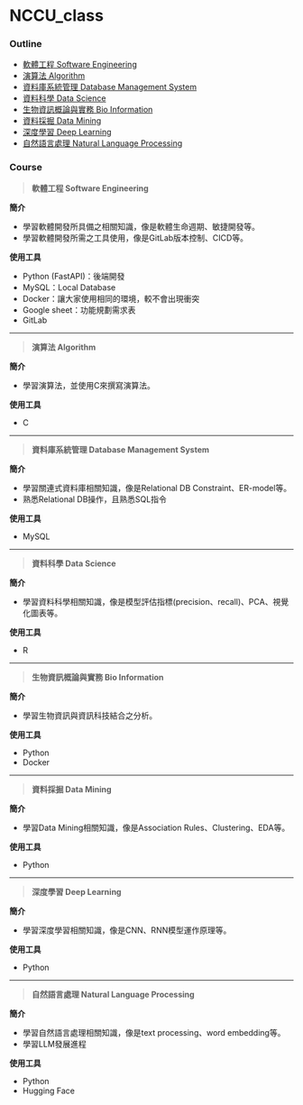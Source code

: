 # NCCU_class

### Outline
- [軟體工程 Software Engineering](https://github.com/yuu0223/NCCU_class/tree/main/111-2%20%20Software%20Engineering)
- [演算法 Algorithm](https://github.com/yuu0223/NCCU_class/tree/main/111-2%20Algorithm)
- [資料庫系統管理 Database Management System](https://github.com/yuu0223/NCCU_class/tree/main/111-2%20DBMS)
- [資料科學 Data Science](https://github.com/yuu0223/NCCU_class/tree/main/111-2%20Data%20Science)
- [生物資訊概論與實務 Bio Information](https://github.com/yuu0223/NCCU_class/tree/main/112-1%20Bio%20Information)
- [資料採掘 Data Mining](https://github.com/yuu0223/NCCU_class/tree/main/112-1%20Data%20Mining)
- [深度學習 Deep Learning](https://github.com/yuu0223/NCCU_class/tree/main/112-1%20Deep%20Learning)
- [自然語言處理 Natural Language Processing](https://github.com/yuu0223/NCCU_class/tree/main/112-2%20NLP)


### Course
> **軟體工程 Software Engineering**

**簡介**
- 學習軟體開發所具備之相關知識，像是軟體生命週期、敏捷開發等。
- 學習軟體開發所需之工具使用，像是GitLab版本控制、CICD等。

**使用工具**
- Python (FastAPI)：後端開發
- MySQL：Local Database
- Docker：讓大家使用相同的環境，較不會出現衝突
- Google sheet：功能規劃需求表
- GitLab

---

> **演算法 Algorithm**

**簡介**
- 學習演算法，並使用C來撰寫演算法。

**使用工具**
- C

---

> **資料庫系統管理 Database Management System**

**簡介**
- 學習關連式資料庫相關知識，像是Relational DB Constraint、ER-model等。
- 熟悉Relational DB操作，且熟悉SQL指令

**使用工具**
- MySQL

---

> **資料科學 Data Science**

**簡介**
- 學習資料科學相關知識，像是模型評估指標(precision、recall)、PCA、視覺化圖表等。

**使用工具**
- R

---

> **生物資訊概論與實務 Bio Information**

**簡介**
- 學習生物資訊與資訊科技結合之分析。

**使用工具**
- Python
- Docker

---

> **資料採掘 Data Mining**

**簡介**
- 學習Data Mining相關知識，像是Association Rules、Clustering、EDA等。

**使用工具**
- Python

---

> **深度學習 Deep Learning**

**簡介**
- 學習深度學習相關知識，像是CNN、RNN模型運作原理等。

**使用工具**
- Python

---

> **自然語言處理 Natural Language Processing**

**簡介**
- 學習自然語言處理相關知識，像是text processing、word embedding等。
- 學習LLM發展進程

**使用工具**
- Python
- Hugging Face
